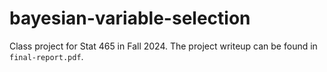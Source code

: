 # bayesian-variable-selection
Class project for Stat 465 in Fall 2024. The project writeup can be found in `final-report.pdf`.
